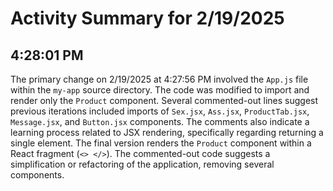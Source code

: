 # Activity Summary for 2/19/2025

## 4:28:01 PM
The primary change on 2/19/2025 at 4:27:56 PM involved the `App.js` file within the `my-app` source directory.  The code was modified to import and render only the `Product` component. Several commented-out lines suggest previous iterations included imports of `Sex.jsx`, `Ass.jsx`, `ProductTab.jsx`, `Message.jsx`, and `Button.jsx` components.  The comments also indicate a learning process related to JSX rendering, specifically regarding returning a single element.  The final version renders the `Product` component within a React fragment (`<> </>`).  The commented-out code suggests a simplification or refactoring of the application, removing several components.
